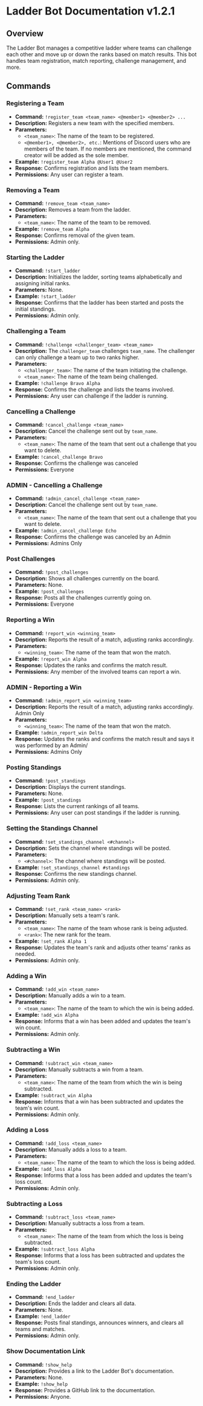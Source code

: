 # Ladder Bot Documentation v1.2.1

## Overview
The Ladder Bot manages a competitive ladder where teams can challenge each other and move up or down the ranks based on match results. This bot handles team registration, match reporting, challenge management, and more.

## Commands

### Registering a Team
- **Command:** `!register_team <team_name> <@member1> <@member2> ...`
- **Description:** Registers a new team with the specified members.
- **Parameters:**
  - `<team_name>`: The name of the team to be registered.
  - `<@member1>, <@member2>, etc.`: Mentions of Discord users who are members of the team. If no members are mentioned, the command creator will be added as the sole member.
- **Example:** `!register_team Alpha @User1 @User2`
- **Response:** Confirms registration and lists the team members.
- **Permissions:** Any user can register a team.

### Removing a Team
- **Command:** `!remove_team <team_name>`
- **Description:** Removes a team from the ladder.
- **Parameters:**
  - `<team_name>`: The name of the team to be removed.
- **Example:** `!remove_team Alpha`
- **Response:** Confirms removal of the given team.
- **Permissions:** Admin only.

### Starting the Ladder
- **Command:** `!start_ladder`
- **Description:** Initializes the ladder, sorting teams alphabetically and assigning initial ranks.
- **Parameters:** None.
- **Example:** `!start_ladder`
- **Response:** Confirms that the ladder has been started and posts the initial standings.
- **Permissions:** Admin only.

### Challenging a Team
- **Command:** `!challenge <challenger_team> <team_name>`
- **Description:** The `challenger_team` challenges `team_name`. The challenger can only challenge a team up to two ranks higher.
- **Parameters:**
  - `<challenger_team>`: The name of the team initiating the challenge.
  - `<team_name>`: The name of the team being challenged.
- **Example:** `!challenge Bravo Alpha`
- **Response:** Confirms the challenge and lists the teams involved.
- **Permissions:** Any user can challenge if the ladder is running.

### Cancelling a Challenge
- **Command:** `!cancel_challenge <team_name>`
- **Description:** Cancel the challenge sent out by `team_name`.
- **Parameters:**
  - `<team_name>`: The name of the team that sent out a challenge that you want to delete.
- **Example:** `!cancel_challenge Bravo`
- **Response:** Confirms the challenge was canceled
- **Permissions:** Everyone

### ADMIN - Cancelling a Challenge
- **Command:** `!admin_cancel_challenge <team_name>`
- **Description:** Cancel the challenge sent out by `team_name`.
- **Parameters:**
  - `<team_name>`: The name of the team that sent out a challenge that you want to delete.
- **Example:** `!admin_cancel_challenge Echo`
- **Response:** Confirms the challenge was canceled by an Admin
- **Permissions:** Admins Only

### Post Challenges
- **Command:** `!post_challenges`
- **Description:** Shows all challenges currently on the board.
- **Parameters:** None.
- **Example:** `!post_challenges`
- **Response:** Posts all the challenges currently going on.
- **Permissions:** Everyone

### Reporting a Win
- **Command:** `!report_win <winning_team>`
- **Description:** Reports the result of a match, adjusting ranks accordingly.
- **Parameters:**
  - `<winning_team>`: The name of the team that won the match.
- **Example:** `!report_win Alpha`
- **Response:** Updates the ranks and confirms the match result.
- **Permissions:** Any member of the involved teams can report a win.

### ADMIN - Reporting a Win
- **Command:** `!admin_report_win <winning_team>`
- **Description:** Reports the result of a match, adjusting ranks accordingly. Admin Only
- **Parameters:**
  - `<winning_team>`: The name of the team that won the match.
- **Example:** `!admin_report_win Delta`
- **Response:** Updates the ranks and confirms the match result and says it was performed by an Admin/
- **Permissions:** Admins Only

### Posting Standings
- **Command:** `!post_standings`
- **Description:** Displays the current standings.
- **Parameters:** None.
- **Example:** `!post_standings`
- **Response:** Lists the current rankings of all teams.
- **Permissions:** Any user can post standings if the ladder is running.

### Setting the Standings Channel
- **Command:** `!set_standings_channel <#channel>`
- **Description:** Sets the channel where standings will be posted.
- **Parameters:**
  - `<#channel>`: The channel where standings will be posted.
- **Example:** `!set_standings_channel #standings`
- **Response:** Confirms the new standings channel.
- **Permissions:** Admin only.

### Adjusting Team Rank
- **Command:** `!set_rank <team_name> <rank>`
- **Description:** Manually sets a team's rank.
- **Parameters:**
  - `<team_name>`: The name of the team whose rank is being adjusted.
  - `<rank>`: The new rank for the team.
- **Example:** `!set_rank Alpha 1`
- **Response:** Updates the team's rank and adjusts other teams' ranks as needed.
- **Permissions:** Admin only.

### Adding a Win
- **Command:** `!add_win <team_name>`
- **Description:** Manually adds a win to a team.
- **Parameters:**
  - `<team_name>`: The name of the team to which the win is being added.
- **Example:** `!add_win Alpha`
- **Response:** Informs that a win has been added and updates the team's win count.
- **Permissions:** Admin only.

### Subtracting a Win
- **Command:** `!subtract_win <team_name>`
- **Description:** Manually subtracts a win from a team.
- **Parameters:**
  - `<team_name>`: The name of the team from which the win is being subtracted.
- **Example:** `!subtract_win Alpha`
- **Response:** Informs that a win has been subtracted and updates the team's win count.
- **Permissions:** Admin only.

### Adding a Loss
- **Command:** `!add_loss <team_name>`
- **Description:** Manually adds a loss to a team.
- **Parameters:**
  - `<team_name>`: The name of the team to which the loss is being added.
- **Example:** `!add_loss Alpha`
- **Response:** Informs that a loss has been added and updates the team's loss count.
- **Permissions:** Admin only.

### Subtracting a Loss
- **Command:** `!subtract_loss <team_name>`
- **Description:** Manually subtracts a loss from a team.
- **Parameters:**
  - `<team_name>`: The name of the team from which the loss is being subtracted.
- **Example:** `!subtract_loss Alpha`
- **Response:** Informs that a loss has been subtracted and updates the team's loss count.
- **Permissions:** Admin only.

### Ending the Ladder
- **Command:** `!end_ladder`
- **Description:** Ends the ladder and clears all data.
- **Parameters:** None.
- **Example:** `!end_ladder`
- **Response:** Posts final standings, announces winners, and clears all teams and matches.
- **Permissions:** Admin only.

### Show Documentation Link
- **Command:** `!show_help`
- **Description:** Provides a link to the Ladder Bot's documentation.
- **Parameters:** None.
- **Example:** `!show_help`
- **Response:** Provides a GitHub link to the documentation.
- **Permissions:** Anyone.
